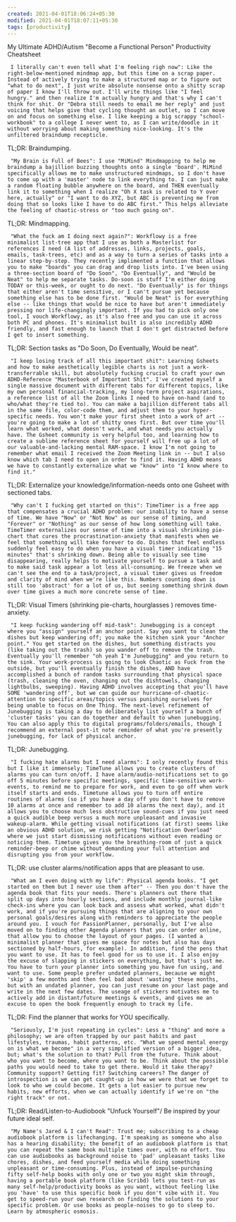 ```yaml
---
created: 2021-04-01T18:06:24+05:30
modified: 2021-04-01T18:07:11+05:30
tags: [productivity]
---
```


 My Ultimate ADHD/Autism "Become a Functional Person" Productivity Cheatsheet 
 
     I literally can't even tell what I'm feeling righ now": Like the right-below-mentioned mindmap app, but this time on a scrap paper. Instead of actively trying to make a structured map or to figure out "what to do next", I just write absolute nonsense onto a shitty scrap of paper I know I'll throw out. I'll write things like "I feel hungry." and then realize I'm actually hungry and that's why I can't think for shit. Or "Debra still needs to email me her reply" and just voicing that helps give that cycling thought an outlet, so I can move on and focus on something else. I like keeping a big scrappy "school-workbook" to a college I never went to, as I can write/doodle in it without worrying about making something nice-looking. It's the unfiltered braindump recepticle.
 
 TL;DR: Braindumping.
 
     "My Brain is Full of Bees": I use "MiMind" Mindmapping to help me braindump a bajillion buzzing thoughts onto a single 'board'. MiMind specifically allows me to make unstructured mindmaps, so I don't have to come up with a 'master' node to link everything to. I can just make a random floating bubble anywhere on the board, and THEN eventually link it to something when I realize "Oh X task is related to Y over here, actually" or "I want to do XYZ, but ABC is preventing me from doing that so looks like I have to do ABC first." This helps alleviate the feeling of chaotic-stress or "too much going on".
 
 TL;DR: Mindmapping.
 
     "What the fuck am I doing next again?": Workflowy is a free minimalist list-tree app that I use as both a Masterlist for references I need (A list of addresses, links, projects, goals, emails, task-trees, etc) and as a way to turn a series of tasks into a linear step-by-step. They recently implimented a function that allows you to make "boards" you can drag and drop lists into. I've been using a three-section board of "Do Soon", "Do Eventually", and "Would be Neat" to help me separate tasks. Do-soon is stuff I'm either doing TODAY or this-week, or ought to do next. "Do Eventually" is for things that either aren't time sensitive, or I can't pursue yet because something else has to be done first. "Would be Neat" is for everything else -- like things that would be nice to have but aren't immediately pressing nor life-changingly important. If you had to pick only one tool, I vouch Workflowy, as it's also free and you can use it across both PC and phones. It's minimalist built is also incredibly ADHD friendly, and fast enough to launch that I don't get distracted before I get to insert something.
 
 TL;DR: Section tasks as "Do Soon, Do Eventually, Would be neat".
 
     "I keep losing track of all this important shit": Learning Gsheets and how to make aesthetically legible charts is not just a work-transferrable skill, but absolutely fucking crucial to craft your own ADHD-Reference "Masterbook of Important Shit". I've created myself a single massive document with different tabs for different topics, like my own personal financial-tracking, my long-term project aspirations, a reference list of all the Zoom links I need to have on-hand (and to who/what they're tied to). You can make a bajillion different tabs all in the same file, color-code them, and adjust them to your hyper-specific needs. You won't make your first sheet into a work of art -- you're going to make a lot of shitty ones first. But over time you'll learn what worked, what doesn't work, and what needs you actually have. The Gsheet community is very helpful too, and learning how to create a sublime reference sheet for yourself will free up a lot of our valuable-and-lacking mental RAM-space. I know I'm not going to remember what email I received the Zoom Meeting link in -- but I also know which tab I need to open in order to find it. Having ADHD means we have to constantly externalize what we "know" into "I know where to find it."
 
 TL;DR: Externalize your knowledge/information-needs onto one Gsheet with sectioned tabs.
 
     "Why can't I fucking get started on this": TimeTimer is a free app that compensates a crucial ADHD problem: our inability to have a sense of time. We have "Now" or "Not Now" as our sense of timing, and "Forever" or "Nothing" as our sense of how long something will take. TimeTimer externalizes our sense of time into a visual shrinking pie-chart that cures the procrastination-anxiety that manifests when we feel that something will take forever to do. Dishes that feel endless suddenly feel easy to do when you have a visual timer indicating "15 minutes" that's shrinking down. Being able to visually see time disappearing, really helps to motivate yourself to pursue a task and to make said task appear a lot less all-consuming. We freeze when we can't see the end to a task/project, a visual timer gives us freedom and clarity of mind when we're like this. Numbers counting down is still too 'abstract' for a lot of us, but seeing something shrink down over time gives a much more concrete sense of time.
 
 TL;DR: Visual Timers (shrinking pie-charts, hourglasses ) removes time-anxiety.
 
     "I keep fucking wandering off mid-task": Junebugging is a concept where you "assign" yourself an anchor point. Say you want to clean the dishes but keep wandering off; you make the kitchen sink your "Anchor point." You get started on the dishes, but something distracts you (like taking out the trash) so you wander off to remove the trash. Eventually you'll remember "oh yeah I'm Junebugging" and you return to the sink. Your work-process is going to look Chaotic as Fuck from the outside, but you'll eventually finish the dishes, AND have accomplished a bunch of random tasks surrounding that physical space (trash, cleaning the oven, changing out the dishtowels, changing lightbulbs, sweeping). Having ADHD involves accepting that you'll have SOME 'wandering off', but we can guide our hurricane-of-chaotic-attention to specific areas/topics versus punishing ourselves for being unable to focus on One Thing. The next-level refinement of Junebugging is taking a day to deliberately list yourself a bunch of 'cluster tasks' you can do together and default to when junebugging. You can also apply this to digital programs/folders/emails, though I recommend an external post-it note reminder of what you're presently junebugging, for lack of physical anchor.
 
 TL;DR: Junebugging.
 
     "I fucking hate alarms but I need alarms": I only recently found this but I like it immensely; TimeTune allows you to create clusters of alarms you can turn on/off. I have alarm/audio-notifications set to go off 5 minutes before specific meetings, specific time-sensitive work-events, to remind me to prepare for work, and even to go off when work itself starts and ends. Timetune allows you to turn off entire routines of alarms (so if you have a day off you don't have to remove 10 alarms at once and remember to add 10 alarms the next day), and it allows you to choose much less obstructive sound-cues if you just need a quick audible beep versus a much more unpleasant and invasive wakeup-alarm. While getting visual notifications (at first) seems like an obvious ADHD solution, we risk getting "Notification Overload" where we just start dismissing notifications without even reading or noticing them. Timetune gives you the breathing-room of just a quick reminder-beep or chime without demanding your full attention and disrupting you from your workflow.
 
 TL;DR: use cluster alarms/notification apps that are pleasant to use.
 
     "What am I even doing with my life": Physical agenda books. "I get started on them but I never use them after" -- Then you don't have the agenda book that fits your needs. There's planners out there that split up days into hourly sections, and include monthly journal-like check-ins where you can look back and assess what worked, what didn't work, and if you're pursuing things that are aligning to your own personal goals/desires along with reminders to appreciate the people around you. I vouch for PassionPlanner, personally, but I've also moved on to finding other Agenda planners that you can order online, that allow you to choose the layout of your pages. (I wanted a minimalist planner that gives me space for notes but also has days sectioned by half-hours, for example). In addition, find the pens that you want to use. It has to feel good for us to use it. I also enjoy the excuse of slapping in stickers on everything, but that's just me. You have to turn your planner into something you have fun using, and want to use. Some people prefer undated planners, because we might 'skip' a few months and then feel bad about 'wasting' these months, but with an undated planner, you can just resume on your last page and write in the next few dates. The useage of stickers motivates me to actively add in distant/future meetings & events, and gives me an excuse to open the book frequently enough to track my life.
 
 TL;DR: Find the planner that works for YOU specifically.
 
     "Seriously, I'm just repeating in cycles": Less a "thing" and more a philosophy; we are often trapped by our past habits and past lifestyles, traumas, habit patterns, etc. "What we spend mental energy on is what we become" in a very simplified version of a bigger idea, but; what's the solution to that? Pull from the future. Think about who you want to become, where you want to be. Think about the possible paths you would need to take to get there. Would it take therapy? Community support? Getting fit? Switching careers? The danger of introspection is we can get caught-up in how we were that we forget to look to who we could become. It gets a lot easier to pursue new habits, new efforts, when we can actually identify if we're on "the right track" or not.
 
 TL;DR: Read/Listen-to-Audiobook "Unfuck Yourself"/ Be inspired by your future ideal self.
 
     "My Name's Jared & I can't Read": Trust me; subscribing to a cheap audiobook platform is lifechanging. I'm speaking as someone who also has a hearing disability; the benefit of an audiobook platform is that you can repeat the same book multiple times over, with no effort. You can use audiobooks as background noise to 'pad' unpleasant tasks like chores, dishes, and feed yourself media while doing something unpleasant or time-consuming. Plus, instead of impulse-purchasing fifty self-help books with only one or two you might skim through, having a portable book platform (like Scribd) lets you test-run as many self-help/productivity books as you want, without feeling like you 'have' to use this specific book if you don't vibe with it. You get to speed-run your own research on finding the solutions to your specific problem. Or use books as people-noises to go to sleep to. Learn by atmospheric osmosis.
     
